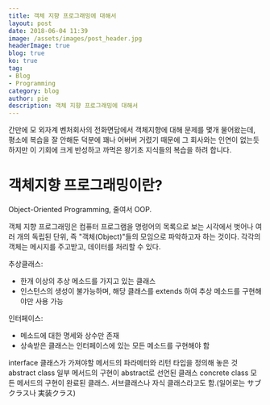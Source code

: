 ```yaml
---
title: 객체 지향 프로그래밍에 대해서
layout: post
date: 2018-06-04 11:39
image: /assets/images/post_header.jpg
headerImage: true
blog: true
ko: true
tag:
- Blog
- Programming
category: blog
author: pie
description: 객체 지향 프로그래밍에 대해서
---
```


간만에 모 외자계 벤처회사의 전화면담에서 객체지향에 대해 문제를 몇개 물어왔는데, 
평소에 복습을 잘 안해둔 덕분에 꽤나 어버버 거렸기 때문에 그 회사와는 인연이 없는듯 하지만 
이 기회에 크게 반성하고 까먹은 왕기초 지식들의 복습을 하려 합니다.

# 객체지향 프로그래밍이란?
Object-Oriented Programming, 줄여서 OOP.

객체 지향 프로그래밍은 컴퓨터 프로그램을 명령어의 목록으로 보는 시각에서 벗어나 여러 개의 독립된 단위, 즉 "객체(Object)"들의 모임으로 파악하고자 하는 것이다. 
각각의 객체는 메시지를 주고받고, 데이터를 처리할 수 있다. 

추상클래스:
- 한개 이상의 추상 메소드를 가지고 있는 클래스
- 인스턴스의 생성이 불가능하며, 해당 클래스를 extends 하여 추상 메소드를 구현해야만 사용 가능

인터페이스:
- 메소드에 대한 명세와 상수만 존재
- 상속받은 클래스는 인터페이스에 있는 모든 메소드를 구현해야 함


interface 클래스가 가져야할 메서드의  파라메터와 리턴 타입을 정의해 놓은 것
abstract class 일부 메서드의 구현이 abstract로 선언된 클래스
concrete class 모든 메서드의 구현이 완료된 클래스. 서브클래스나 자식 클래스라고도 함.(일어로는 サブクラス나 実装クラス)

